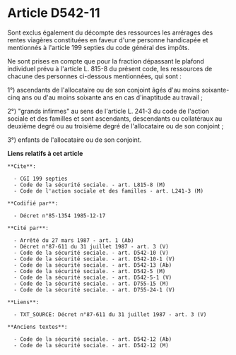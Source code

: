# Article D542-11

Sont exclus également du décompte des ressources les arrérages des rentes viagères constituées en faveur d'une personne
handicapée et mentionnés à l'article 199 septies du code général des impôts.

Ne sont prises en compte que pour la fraction dépassant le plafond individuel prévu à l'article L. 815-8 du présent code, les
ressources de chacune des personnes ci-dessous mentionnées, qui sont :

1°) ascendants de l'allocataire ou de son conjoint âgés d'au moins soixante-cinq ans ou d'au moins soixante ans en cas
d'inaptitude au travail ;

2°) "grands infirmes" au sens de l'article L. 241-3 du code de l'action sociale et des familles et sont ascendants,
descendants ou collatéraux au deuxième degré ou au troisième degré de l'allocataire ou de son conjoint ;

3°) enfants de l'allocataire ou de son conjoint.

**Liens relatifs à cet article**

	**Cite**:

	  - CGI 199 septies
	  - Code de la sécurité sociale. - art. L815-8 (M)
	  - Code de l'action sociale et des familles - art. L241-3 (M)

	**Codifié par**:

	  - Décret n°85-1354 1985-12-17

	**Cité par**:

	  - Arrêté du 27 mars 1987 - art. 1 (Ab)
	  - Décret n°87-611 du 31 juillet 1987 - art. 3 (V)
	  - Code de la sécurité sociale. - art. D542-10 (V)
	  - Code de la sécurité sociale. - art. D542-10-1 (V)
	  - Code de la sécurité sociale. - art. D542-13 (Ab)
	  - Code de la sécurité sociale. - art. D542-5 (M)
	  - Code de la sécurité sociale. - art. D542-5-1 (V)
	  - Code de la sécurité sociale. - art. D755-15 (M)
	  - Code de la sécurité sociale. - art. D755-24-1 (V)

	**Liens**:

	  - TXT_SOURCE: Décret n°87-611 du 31 juillet 1987 - art. 3 (V)

	**Anciens textes**:

	  - Code de la sécurité sociale. - art. D542-12 (Ab)
	  - Code de la sécurité sociale. - art. D542-12 (M)
